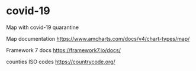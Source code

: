 # covid-19
Map with covid-19 quarantine

Map documentation
https://www.amcharts.com/docs/v4/chart-types/map/

Framework 7 docs
https://framework7.io/docs/

counties ISO codes
https://countrycode.org/